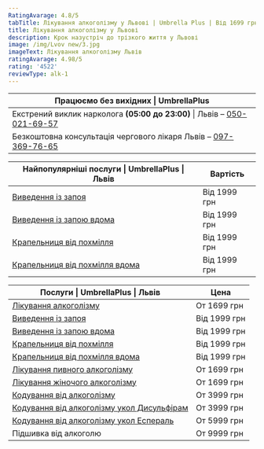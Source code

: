 ```yaml
---
RatingAvarage: 4.8/5
tabTitle: Лікування алкоголізму у Львові | Umbrella Plus | Від 1699 грн
title: Лікування алкоголізму у Львові
description: Крок назустріч до трізкого життя у Львові
image: /img/Lvov new/3.jpg
imageText: Лікування алкоголізму Львів
ratingAvarage: 4.98/5
rating: '4522'
reviewType: alk-1
---
```


| Працюємо без вихідних \| UmbrellaPlus                                                      |
| ------------------------------------------------------------------------------------------ |
| Екстрений виклик нарколога **(05:00 до 23:00)** \| Львів – [050-021-69-57](tel:0500216957) |
| Безкоштовна консультація чергового лікаря Львів – [097-369-76-65](tel:0973697665)          |

| Найпопулярніші послуги \| UmbrellaPlus \| Львів                      | Вартість     |
| -------------------------------------------------------------------- | ------------ |
| [Виведення із запоя](vivod-iz-zapoia-lvov-ua)                        | Від 1999 грн |
| [Виведення із запою вдома](Vivod-iz-zapoia-na-domy-lvіv-ua)          | Від 1999 грн |
| [Крапельниця від похмілля](Kapelnica_ot_alkogola_lvov)               | Від 1999 грн |
| [Крапельниця від похмілля вдома](Kapelnica_ot_alkogola_na-domy-lvіv) | Від 1999 грн |

| Послуги \| UmbrellaPlus \| Львів                                                     | Цена         |
| ------------------------------------------------------------------------------------ | ------------ |
| [Лікування алкоголізму](lechenie-alkogolizma-ua)                                     | От 1699 грн  |
| [Виведення із запоя](vivod-iz-zapoia-lvov-ua)                                        | Від 1999 грн |
| [Виведення із запою вдома](Vivod-iz-zapoia-na-domy-lvіv-ua)                          | Від 1999 грн |
| [Крапельниця від похмілля](Kapelnica_ot_alkogola_lvov)                               | Від 1999 грн |
| [Крапельниця від похмілля вдома](Kapelnica_ot_alkogola_na-domy-lvіv)                 | Від 1999 грн |
| [Лікування пивного алкоголізму](lechenie-pivnogo-alkogolizma-lviv-ua)                | От 1699 грн  |
| [Лікування жіночого алкоголізму](lechenie-jenskogo-alkogolizma-lviv)                 | От 1699 грн  |
| [Кодування від алкоголізму](kodirovka-ot-alkogolia-lviv-ua)                          | От 3999 грн  |
| [Кодування від алкоголізму укол Дисульфірам](kodirovka-ot-alkogolia-disulfiram-lviv) | От 3999 грн  |
| [Кодування від алкоголізму укол Еспераль](kodirovka-ot-alkogolizma-espiarl-lviv-ua)  | От 5999 грн  |
| Підшивка від алкоголю                                                                | От 9999 грн  |

